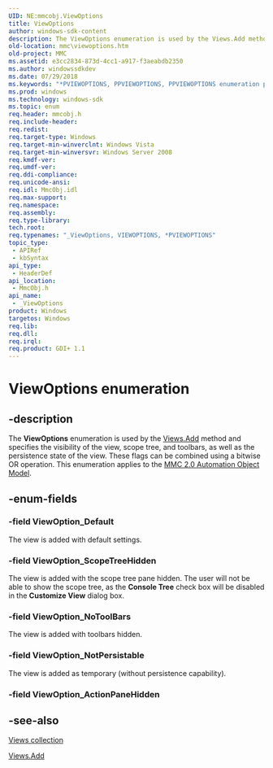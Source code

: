 ```yaml
---
UID: NE:mmcobj.ViewOptions
title: ViewOptions
author: windows-sdk-content
description: The ViewOptions enumeration is used by the Views.Add method and specifies the visibility of the view, scope tree, and toolbars, as well as the persistence state of the view.
old-location: mmc\viewoptions.htm
old-project: MMC
ms.assetid: e3cc2834-873d-4cc1-a917-f3aeabdb2350
ms.author: windowssdkdev
ms.date: 07/29/2018
ms.keywords: "*PVIEWOPTIONS, PPVIEWOPTIONS, PPVIEWOPTIONS enumeration pointer [MMC], PVIEWOPTIONS, PVIEWOPTIONS enumeration pointer [MMC], VIEWOPTIONS, ViewOption_Default, ViewOption_NoToolBars, ViewOption_NotPersistable, ViewOption_ScopeTreeHidden, ViewOptions, ViewOptions enumeration [MMC], _ViewOptions, _ViewOptions enumeration [MMC], _slate_viewoptions, mmc.viewoptions, mmcobj/PPVIEWOPTIONS, mmcobj/PVIEWOPTIONS, mmcobj/ViewOption_Default, mmcobj/ViewOption_NoToolBars, mmcobj/ViewOption_NotPersistable, mmcobj/ViewOption_ScopeTreeHidden, mmcobj/ViewOptions"
ms.prod: windows
ms.technology: windows-sdk
ms.topic: enum
req.header: mmcobj.h
req.include-header: 
req.redist: 
req.target-type: Windows
req.target-min-winverclnt: Windows Vista
req.target-min-winversvr: Windows Server 2008
req.kmdf-ver: 
req.umdf-ver: 
req.ddi-compliance: 
req.unicode-ansi: 
req.idl: MmcObj.idl
req.max-support: 
req.namespace: 
req.assembly: 
req.type-library: 
tech.root: 
req.typenames: "_ViewOptions, VIEWOPTIONS, *PVIEWOPTIONS"
topic_type:
 - APIRef
 - kbSyntax
api_type:
 - HeaderDef
api_location:
 - MmcObj.h
api_name:
 - _ViewOptions
product: Windows
targetos: Windows
req.lib: 
req.dll: 
req.irql: 
req.product: GDI+ 1.1
---
```


# ViewOptions enumeration


## -description


The 
<b>ViewOptions</b> enumeration is used by the 
<a href="https://msdn.microsoft.com/86c809b4-6533-4e02-a49e-f141fac228b1">Views.Add</a> method and specifies the visibility of the view, scope tree, and toolbars, as well as the persistence state of the view. These flags can be combined using a bitwise OR operation. This enumeration applies to the 
<a href="https://msdn.microsoft.com/eb7c92e7-d834-4736-bff4-74940c9bb194">MMC 2.0 Automation Object Model</a>.


## -enum-fields




### -field ViewOption_Default

The view is added with default settings.


### -field ViewOption_ScopeTreeHidden

The view is added with the scope tree pane hidden. The user will not be able to show the scope tree, as the <b>Console Tree</b> check box will be disabled in the <b>Customize View</b> dialog box.


### -field ViewOption_NoToolBars

The view is added with toolbars hidden.


### -field ViewOption_NotPersistable

The view is added as temporary (without persistence capability).


### -field ViewOption_ActionPaneHidden




## -see-also




<a href="https://msdn.microsoft.com/983da9be-8ed6-4bdf-bf09-a6c08b455a24">Views collection</a>



<a href="https://msdn.microsoft.com/86c809b4-6533-4e02-a49e-f141fac228b1">Views.Add</a>
 

 

